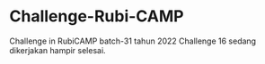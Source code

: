 # Challenge-Rubi-CAMP
Challenge in RubiCAMP batch-31 tahun 2022
Challenge 16 sedang dikerjakan hampir selesai.

